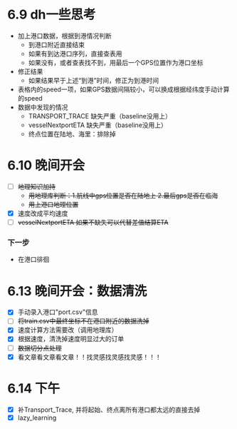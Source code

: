 # 6.9 dh一些思考
- 加上港口数据，根据到港情况判断
  - 到港口附近直接结束
  - 如果有到达港口序列，直接查表用
  - 如果没有，或者查表找不到，用最后一个GPS位置作为港口坐标
- 修正结果
  - 如果结果早于上述“到港”时间，修正为到港时间
- 表格内的speed一项，如果GPS数据间隔较小，可以换成根据经纬度手动计算的speed
- 数据中发现的情况
  - TRANSPORT_TRACE 缺失严重（baseline没用上）
  - vesselNextportETA 缺失严重（baseline没用上）
  - 终点位置在陆地、海里：排除掉


# 6.10 晚间开会
- [ ] ~~地理知识加持~~
  - ~~用地理库判断：1.航线中gps位置是否在陆地上 2.最后gps是否在临海~~
  - ~~用上港口地理位置~~
- [x] 速度改成平均速度
- [ ] ~~vesselNextportETA 如果不缺失可以代替差值结算ETA~~

### 下一步
- 在港口徘徊

# 6.13 晚间开会：数据清洗

- [x] 手动录入港口"port.csv"信息
- [ ] ~~将train.csv中最终坐标不在港口附近的数据洗掉~~
- [x] 速度计算方法需要改（调用地理库）
- [X] 根据速度，清洗掉速度明显过大的订单
- [ ] ~~数据切分点处理~~
- [x] 看文章看文章看文章！！找灵感找灵感找灵感！！！

# 6.14 下午

- [x] 补Transport_Trace, 并将起始、终点离所有港口都太远的直接去掉
- [x] lazy_learning